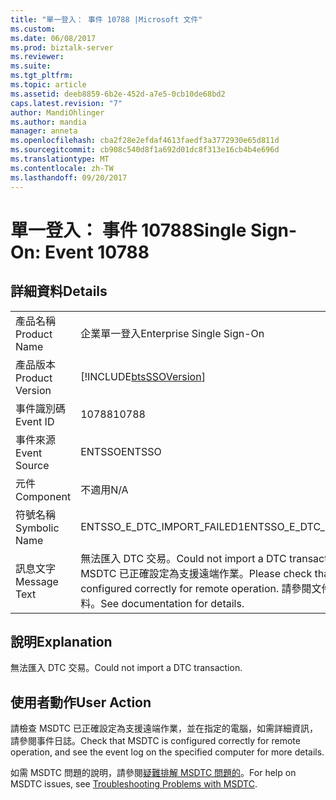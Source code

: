 ```yaml
---
title: "單一登入： 事件 10788 |Microsoft 文件"
ms.custom: 
ms.date: 06/08/2017
ms.prod: biztalk-server
ms.reviewer: 
ms.suite: 
ms.tgt_pltfrm: 
ms.topic: article
ms.assetid: deeb8859-6b2e-452d-a7e5-0cb10de68bd2
caps.latest.revision: "7"
author: MandiOhlinger
ms.author: mandia
manager: anneta
ms.openlocfilehash: cba2f28e2efdaf4613faedf3a3772930e65d811d
ms.sourcegitcommit: cb908c540d8f1a692d01dc8f313e16cb4b4e696d
ms.translationtype: MT
ms.contentlocale: zh-TW
ms.lasthandoff: 09/20/2017
---
```

# <a name="single-sign-on-event-10788"></a><span data-ttu-id="e58f3-102">單一登入： 事件 10788</span><span class="sxs-lookup"><span data-stu-id="e58f3-102">Single Sign-On: Event 10788</span></span>
## <a name="details"></a><span data-ttu-id="e58f3-103">詳細資料</span><span class="sxs-lookup"><span data-stu-id="e58f3-103">Details</span></span>  
  
|||  
|-|-|  
|<span data-ttu-id="e58f3-104">產品名稱</span><span class="sxs-lookup"><span data-stu-id="e58f3-104">Product Name</span></span>|<span data-ttu-id="e58f3-105">企業單一登入</span><span class="sxs-lookup"><span data-stu-id="e58f3-105">Enterprise Single Sign-On</span></span>|  
|<span data-ttu-id="e58f3-106">產品版本</span><span class="sxs-lookup"><span data-stu-id="e58f3-106">Product Version</span></span>|[!INCLUDE[btsSSOVersion](../includes/btsssoversion-md.md)]|  
|<span data-ttu-id="e58f3-107">事件識別碼</span><span class="sxs-lookup"><span data-stu-id="e58f3-107">Event ID</span></span>|<span data-ttu-id="e58f3-108">10788</span><span class="sxs-lookup"><span data-stu-id="e58f3-108">10788</span></span>|  
|<span data-ttu-id="e58f3-109">事件來源</span><span class="sxs-lookup"><span data-stu-id="e58f3-109">Event Source</span></span>|<span data-ttu-id="e58f3-110">ENTSSO</span><span class="sxs-lookup"><span data-stu-id="e58f3-110">ENTSSO</span></span>|  
|<span data-ttu-id="e58f3-111">元件</span><span class="sxs-lookup"><span data-stu-id="e58f3-111">Component</span></span>|<span data-ttu-id="e58f3-112">不適用</span><span class="sxs-lookup"><span data-stu-id="e58f3-112">N/A</span></span>|  
|<span data-ttu-id="e58f3-113">符號名稱</span><span class="sxs-lookup"><span data-stu-id="e58f3-113">Symbolic Name</span></span>|<span data-ttu-id="e58f3-114">ENTSSO_E_DTC_IMPORT_FAILED1</span><span class="sxs-lookup"><span data-stu-id="e58f3-114">ENTSSO_E_DTC_IMPORT_FAILED1</span></span>|  
|<span data-ttu-id="e58f3-115">訊息文字</span><span class="sxs-lookup"><span data-stu-id="e58f3-115">Message Text</span></span>|<span data-ttu-id="e58f3-116">無法匯入 DTC 交易。</span><span class="sxs-lookup"><span data-stu-id="e58f3-116">Could not import a DTC transaction.</span></span> <span data-ttu-id="e58f3-117">請檢查 MSDTC 已正確設定為支援遠端作業。</span><span class="sxs-lookup"><span data-stu-id="e58f3-117">Please check that MSDTC is configured correctly for remote operation.</span></span> <span data-ttu-id="e58f3-118">請參閱文件以取得詳細資料。</span><span class="sxs-lookup"><span data-stu-id="e58f3-118">See documentation for details.</span></span>|  
  
## <a name="explanation"></a><span data-ttu-id="e58f3-119">說明</span><span class="sxs-lookup"><span data-stu-id="e58f3-119">Explanation</span></span>  
 <span data-ttu-id="e58f3-120">無法匯入 DTC 交易。</span><span class="sxs-lookup"><span data-stu-id="e58f3-120">Could not import a DTC transaction.</span></span>  
  
## <a name="user-action"></a><span data-ttu-id="e58f3-121">使用者動作</span><span class="sxs-lookup"><span data-stu-id="e58f3-121">User Action</span></span>  
 <span data-ttu-id="e58f3-122">請檢查 MSDTC 已正確設定為支援遠端作業，並在指定的電腦，如需詳細資訊，請參閱事件日誌。</span><span class="sxs-lookup"><span data-stu-id="e58f3-122">Check that MSDTC is configured correctly for remote operation, and see the event log on the specified computer for more details.</span></span>  
  
 <span data-ttu-id="e58f3-123">如需 MSDTC 問題的說明，請參閱[疑難排解 MSDTC 問題的](../core/troubleshooting-problems-with-msdtc.md)。</span><span class="sxs-lookup"><span data-stu-id="e58f3-123">For help on MSDTC issues, see [Troubleshooting Problems with MSDTC](../core/troubleshooting-problems-with-msdtc.md).</span></span>